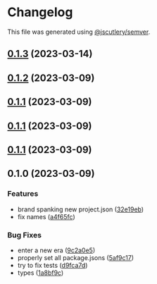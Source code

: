 # Changelog

This file was generated using [@jscutlery/semver](https://github.com/jscutlery/semver).

## [0.1.3](https://github.com/TrialAndErrorOrg/parsers/compare/crossref-json-0.1.2...crossref-json-0.1.3) (2023-03-14)

## [0.1.2](https://github.com/TrialAndErrorOrg/parsers/compare/crossref-json-0.1.1...crossref-json-0.1.2) (2023-03-09)

## [0.1.1](https://github.com/TrialAndErrorOrg/parsers/compare/crossref-json-0.1.0...crossref-json-0.1.1) (2023-03-09)

## [0.1.1](https://github.com/TrialAndErrorOrg/parsers/compare/crossref-json-0.1.0...crossref-json-0.1.1) (2023-03-09)

## [0.1.1](https://github.com/TrialAndErrorOrg/parsers/compare/crossref-json-0.1.0...crossref-json-0.1.1) (2023-03-09)

## 0.1.0 (2023-03-09)


### Features

* brand spanking new project.json ([32e19eb](https://github.com/TrialAndErrorOrg/parsers/commit/32e19ebf3f71c80336f637297d8f4db274d098bf))
* fix names ([a4f65fc](https://github.com/TrialAndErrorOrg/parsers/commit/a4f65fcb2fde9dd23750bc9ccddfb0e1ab11548f))


### Bug Fixes

* enter a new era ([9c2a0e5](https://github.com/TrialAndErrorOrg/parsers/commit/9c2a0e505472c43d384f3cc78543ad90877b7c3d))
* properly set all package.jsons ([5af9c17](https://github.com/TrialAndErrorOrg/parsers/commit/5af9c177be9910511844c481ca59cfcc7bd9b0f6))
* try to fix tests ([d9fca7d](https://github.com/TrialAndErrorOrg/parsers/commit/d9fca7df90762e6724cae4f93a26f30a861e6bc2))
* types ([1a8bf9c](https://github.com/TrialAndErrorOrg/parsers/commit/1a8bf9c26bcc283c3a9d443e94e238881b9e2336))
